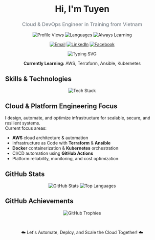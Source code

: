 <h1 align="center">Hi, I'm Tuyen</h1>
<h3 align="center" style="font-weight: 400; color: #6c757d;">Cloud & DevOps Engineer in Training from Vietnam</h3>

<p align="center">
  <img src="https://komarev.com/ghpvc/?username=hatohui&label=Profile%20Views&color=0e75b6&style=flat-square" alt="Profile Views" />
  <img src="https://img.shields.io/badge/Languages-English%20%26%20Vietnamese-blue?style=flat-square" alt="Languages" />
  <img src="https://img.shields.io/badge/Building%20Reliable%20Cloud%20Systems-yellow?style=flat-square" alt="Always Learning" />
</p>

<p align="center">
  <a href="mailto:hatohuidev@gmail.com"><img src="https://img.shields.io/badge/Email-D14836?style=for-the-badge&logo=gmail&logoColor=white" alt="Email" /></a>
  <a href="https://linkedin.com/in/hatohui"><img src="https://img.shields.io/badge/LinkedIn-0077B5?style=for-the-badge&logo=linkedin&logoColor=white" alt="LinkedIn" /></a>
  <a href="https://fb.com/sytuyen.le.7"><img src="https://img.shields.io/badge/Facebook-1877F2?style=for-the-badge&logo=facebook&logoColor=white" alt="Facebook" /></a>
</p>

<p align="center">
  <img src="https://readme-typing-svg.demolab.com?font=Fira+Code&pause=1000&color=00FF00&center=true&vCenter=true&width=500&lines=Automating+Infrastructure;Optimizing+Cloud+Deployments;Scaling+Reliable+Systems" alt="Typing SVG" />
</p>

<p align="center">
  <strong>Currently Learning:</strong> AWS, Terraform, Ansible, Kubernetes
</p>


## Skills & Technologies

<p align="center">
  <img src="https://skillicons.dev/icons?i=aws,terraform,kubernetes,docker,linux,bash,githubactions,git,dotnet,nodejs,react,nextjs,ts,postgresql,java,python&perline=8" alt="Tech Stack" />
</p>


## Cloud & Platform Engineering Focus

I design, automate, and optimize infrastructure for scalable, secure, and resilient systems.  
Current focus areas:  
- **AWS** cloud architecture & automation  
- Infrastructure as Code with **Terraform** & **Ansible**  
- **Docker** containerization & **Kubernetes** orchestration  
- CI/CD automation using **GitHub Actions**  
- Platform reliability, monitoring, and cost optimization  


## GitHub Stats

<p align="center">
  <img src="https://github-readme-stats.vercel.app/api?username=hatohui&show_icons=true&theme=tokyonight&hide_border=true&count_private=true" alt="GitHub Stats" />
  <img src="https://github-readme-stats.vercel.app/api/top-langs/?username=hatohui&layout=compact&theme=tokyonight&hide_border=true&langs_count=8" alt="Top Languages" />
</p>


## GitHub Achievements

<p align="center">
  <img src="https://github-profile-trophy.vercel.app/?username=hatohui&theme=darkhub&row=1&no-frame=true" alt="GitHub Trophies" />
</p>

</br>

<p align="center">☁️ Let's Automate, Deploy, and Scale the Cloud Together! ☁️</p>
